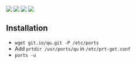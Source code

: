 <!------ Start of Header ------>
![](https://u.teknik.io/vYcHg.png)
![](https://img.shields.io/travis/q-u/ports.svg?style=flat-square) [![](https://img.shields.io/badge/License-MIT-blue.svg?style=flat-square)](https://github.com/q-u/ports/blob/3.3/LICENSE) ![](https://img.shields.io/badge/crux-3.3-blue.svg?style=flat-square)
<!------ End of Header ------>

## Installation
- `wget git.io/qu.git -P /etc/ports`
- Add `prtdir /usr/ports/qu` in `/etc/prt-get.conf`
- `ports -u`

